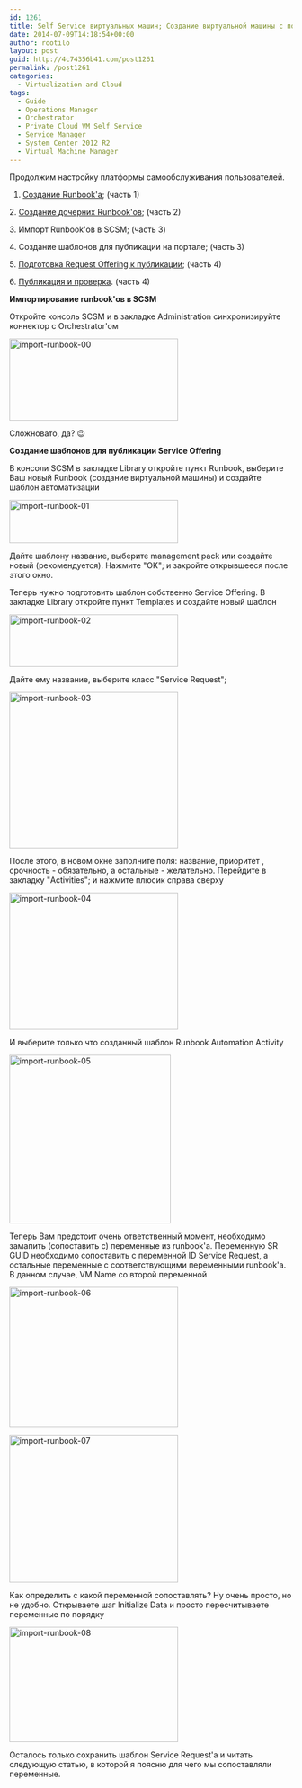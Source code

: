 ```yaml
---
id: 1261
title: Self Service виртуальных машин; Создание виртуальной машины с портала SCSM (часть 3)
date: 2014-07-09T14:18:54+00:00
author: rootilo
layout: post
guid: http://4c74356b41.com/post1261
permalink: /post1261
categories:
  - Virtualization and Cloud
tags:
  - Guide
  - Operations Manager
  - Orchestrator
  - Private Cloud VM Self Service
  - Service Manager
  - System Center 2012 R2
  - Virtual Machine Manager
---
```

Продолжим настройку платформы самообслуживания пользователей.
  
1. [Создание Runbook'а](http://4c74356b41.com/post1176); (часть 1)
  
2. [Создание дочерних Runbook'ов](http://4c74356b41.com/post1227); (часть 2)
  
3. Импорт Runbook'ов в SCSM; (часть 3)
  
4. Создание шаблонов для публикации на портале; (часть 3)
  
5. [Подготовка Request Offering к публикации](http://4c74356b41.com/post1284); (часть 4)
  
6. [Публикация и проверка](http://4c74356b41.com/post1284). (часть 4)

**Импортирование runbook'ов в SCSM**
  
Откройте консоль SCSM и в закладке Administration синхронизируйте коннектор с Orchestrator'ом
  
<a href="http://4c74356b41.com/wp-content/uploads/2016/02/import-runbook-00.png" rel="attachment wp-att-5098"><img src="http://4c74356b41.com/wp-content/uploads/2016/02/import-runbook-00-300x146.png" alt="import-runbook-00" width="300" height="146" /></a>
  
Сложновато, да? 😉

**Создание шаблонов для публикации Service Offering**
  
В консоли SCSM в закладке Library откройте пункт Runbook, выберите Ваш новый Runbook (создание виртуальной машины) и создайте шаблон автоматизации
  
<a href="http://4c74356b41.com/wp-content/uploads/2016/02/import-runbook-01.png" rel="attachment wp-att-5101"><img src="http://4c74356b41.com/wp-content/uploads/2016/02/import-runbook-01-300x77.png" alt="import-runbook-01" width="300" height="77" /></a>
  
Дайте шаблону название, выберите management pack или создайте новый (рекомендуется). Нажмите "OK"; и закройте открывшееся после этого окно.

Теперь нужно подготовить шаблон собственно Service Offering. В закладке Library откройте пункт Templates и создайте новый шаблон
  
<a href="http://4c74356b41.com/wp-content/uploads/2016/02/import-runbook-02.png" rel="attachment wp-att-5105"><img src="http://4c74356b41.com/wp-content/uploads/2016/02/import-runbook-02-300x93.png" alt="import-runbook-02" width="300" height="93" /></a>
  
Дайте ему название, выберите класс "Service Request";
  
<a href="http://4c74356b41.com/wp-content/uploads/2016/02/import-runbook-03.png" rel="attachment wp-att-5108"><img src="http://4c74356b41.com/wp-content/uploads/2016/02/import-runbook-03-300x278.png" alt="import-runbook-03" width="300" height="278" /></a>
  
После этого, в новом окне заполните поля: название, приоритет , срочность - обязательно, а остальные - желательно. Перейдите в закладку "Activities"; и нажмите плюсик справа сверху
  
<a href="http://4c74356b41.com/wp-content/uploads/2016/02/import-runbook-04.png" rel="attachment wp-att-5111"><img src="http://4c74356b41.com/wp-content/uploads/2016/02/import-runbook-04-300x244.png" alt="import-runbook-04" width="300" height="244" /></a>
  
И выберите только что созданный шаблон Runbook Automation Activity
  
<a href="http://4c74356b41.com/wp-content/uploads/2016/02/import-runbook-05.png" rel="attachment wp-att-5115"><img src="http://4c74356b41.com/wp-content/uploads/2016/02/import-runbook-05-287x300.png" alt="import-runbook-05" width="287" height="300" /></a>
  
Теперь Вам предстоит очень ответственный момент, необходимо замапить (сопоставить с) переменные из runbook'а. Переменную SR GUID необходимо сопоставить с переменной ID Service Request, а остальные переменные с соответствующими переменными runbook'а. В данном случае, VM Name со второй переменной
  
<a href="http://4c74356b41.com/wp-content/uploads/2016/02/import-runbook-06.png" rel="attachment wp-att-5118"><img src="http://4c74356b41.com/wp-content/uploads/2016/02/import-runbook-06-300x249.png" alt="import-runbook-06" width="300" height="249" /></a>
  
<a href="http://4c74356b41.com/wp-content/uploads/2016/02/import-runbook-07.png" rel="attachment wp-att-5122"><img src="http://4c74356b41.com/wp-content/uploads/2016/02/import-runbook-07-300x263.png" alt="import-runbook-07" width="300" height="263" /></a>
  
Как определить с какой переменной сопоставлять? Ну очень просто, но не удобно. Открываете шаг Initialize Data и просто пересчитываете переменные по порядку
  
<a href="http://4c74356b41.com/wp-content/uploads/2016/02/import-runbook-08.png" rel="attachment wp-att-5126"><img src="http://4c74356b41.com/wp-content/uploads/2016/02/import-runbook-08-300x205.png" alt="import-runbook-08" width="300" height="205" /></a>
  
Осталось только сохранить шаблон Service Request'а и читать следующую статью, в которой я поясню для чего мы сопоставляли переменные.